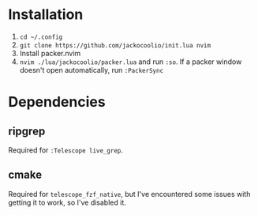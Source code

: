 # Installation
1. `cd ~/.config`
2. `git clone https://github.com/jackocoolio/init.lua nvim`
3. Install packer.nvim
4. `nvim ./lua/jackocoolio/packer.lua` and run `:so`. If a packer window doesn't
open automatically, run `:PackerSync`

# Dependencies
## ripgrep
Required for `:Telescope live_grep`.
## cmake
Required for `telescope_fzf_native`, but I've encountered some issues with getting it to work, so I've disabled it.

